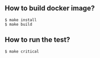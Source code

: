 ## How to build docker image?
```shell
$ make install
$ make build
```

## How to run the test?
```shell
$ make critical
```